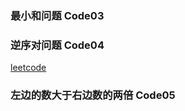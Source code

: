 ### 最小和问题 Code03
### 逆序对问题 Code04
[leetcode](https://leetcode-cn.com/problems/shu-zu-zhong-de-ni-xu-dui-lcof/)
### 左边的数大于右边数的两倍 Code05
